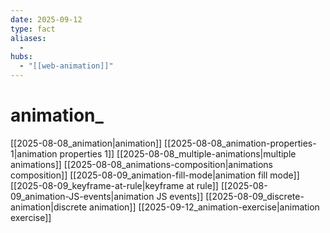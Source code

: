```yaml
---
date: 2025-09-12
type: fact
aliases:
  -
hubs:
  - "[[web-animation]]"
---
```


# animation_

[[2025-08-08_animation|animation]]
[[2025-08-08_animation-properties-1|animation properties 1]]
[[2025-08-08_multiple-animations|multiple animations]]
[[2025-08-08_animations-composition|animations composition]]
[[2025-08-09_animation-fill-mode|animation fill mode]]
[[2025-08-09_keyframe-at-rule|keyframe at rule]]
[[2025-08-09_animation-JS-events|animation JS events]]
[[2025-08-09_discrete-animation|discrete animation]]
[[2025-09-12_animation-exercise|animation exercise]]

